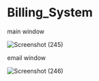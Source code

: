 # Billing_System

main window

![Screenshot (245)](https://github.com/Shammigithub/Billing_System/assets/99946678/13cca954-dc1b-48b2-8956-d9b7bc4f5ce9)


email window

![Screenshot (246)](https://github.com/Shammigithub/Billing_System/assets/99946678/76311a25-835e-4a67-8a1e-b0a7ecf9eb0a)

